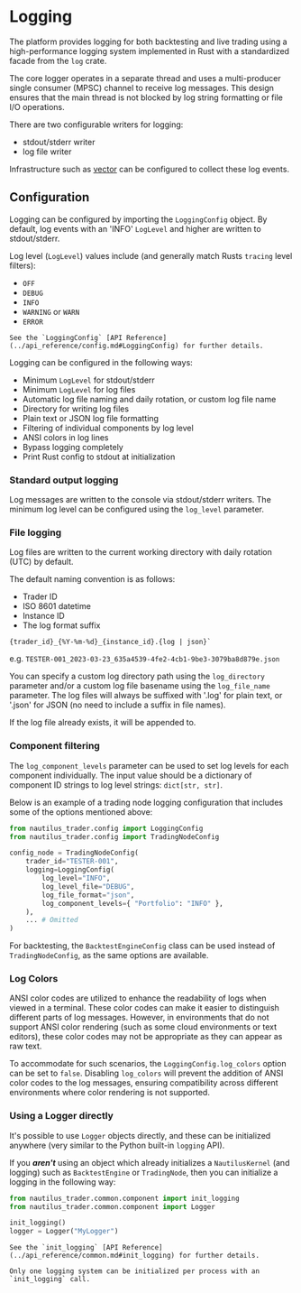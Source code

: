 # Logging

The platform provides logging for both backtesting and live trading using a high-performance logging system implemented in Rust
with a standardized facade from the `log` crate.

The core logger operates in a separate thread and uses a multi-producer single consumer (MPSC) channel to receive log messages.
This design ensures that the main thread is not blocked by log string formatting or file I/O operations.

There are two configurable writers for logging:
- stdout/stderr writer
- log file writer

Infrastructure such as [vector](https://github.com/vectordotdev/vector) can be configured to collect these log events.

## Configuration

Logging can be configured by importing the `LoggingConfig` object.
By default, log events with an 'INFO' `LogLevel` and higher are written to stdout/stderr.

Log level (`LogLevel`) values include (and generally match Rusts `tracing` level filters):
- `OFF`
- `DEBUG`
- `INFO`
- `WARNING` or `WARN`
- `ERROR`

```{note}
See the `LoggingConfig` [API Reference](../api_reference/config.md#LoggingConfig) for further details.
```

Logging can be configured in the following ways:
- Minimum `LogLevel` for stdout/stderr
- Minimum `LogLevel` for log files
- Automatic log file naming and daily rotation, or custom log file name
- Directory for writing log files
- Plain text or JSON log file formatting
- Filtering of individual components by log level
- ANSI colors in log lines
- Bypass logging completely
- Print Rust config to stdout at initialization

### Standard output logging
Log messages are written to the console via stdout/stderr writers. The minimum log level can be configured using the `log_level` parameter.

### File logging

Log files are written to the current working directory with daily rotation (UTC) by default. 

The default naming convention is as follows:
- Trader ID
- ISO 8601 datetime
- Instance ID
- The log format suffix

```
{trader_id}_{%Y-%m-%d}_{instance_id}.{log | json}`
```

e.g. `TESTER-001_2023-03-23_635a4539-4fe2-4cb1-9be3-3079ba8d879e.json`

You can specify a custom log directory path using the `log_directory` parameter and/or a custom log file basename using the `log_file_name` parameter. 
The log files will always be suffixed with '.log' for plain text, or '.json' for JSON (no need to include a suffix in file names).

If the log file already exists, it will be appended to.

### Component filtering

The `log_component_levels` parameter can be used to set log levels for each component individually.
The input value should be a dictionary of component ID strings to log level strings: `dict[str, str]`.

Below is an example of a trading node logging configuration that includes some of the options mentioned above:

```python
from nautilus_trader.config import LoggingConfig
from nautilus_trader.config import TradingNodeConfig

config_node = TradingNodeConfig(
    trader_id="TESTER-001",
    logging=LoggingConfig(
        log_level="INFO",
        log_level_file="DEBUG",
        log_file_format="json",
        log_component_levels={ "Portfolio": "INFO" },
    ),
    ... # Omitted
)
```

For backtesting, the `BacktestEngineConfig` class can be used instead of `TradingNodeConfig`, as the same options are available.

### Log Colors

ANSI color codes are utilized to enhance the readability of logs when viewed in a terminal.
These color codes can make it easier to distinguish different parts of log messages.
However, in environments that do not support ANSI color rendering (such as some cloud environments or text editors),
these color codes may not be appropriate as they can appear as raw text.

To accommodate for such scenarios, the `LoggingConfig.log_colors` option can be set to `false`.
Disabling `log_colors` will prevent the addition of ANSI color codes to the log messages, ensuring
compatibility across different environments where color rendering is not supported.

### Using a Logger directly

It's possible to use `Logger` objects directly, and these can be initialized anywhere (very similar to the Python built-in `logging` API).

If you ***aren't*** using an object which already initializes a `NautilusKernel` (and logging) such as `BacktestEngine` or `TradingNode`, 
then you can initialize a logging in the following way:
```python
from nautilus_trader.common.component import init_logging
from nautilus_trader.common.component import Logger

init_logging()
logger = Logger("MyLogger")
```

```{note}
See the `init_logging` [API Reference](../api_reference/common.md#init_logging) for further details.
```

```{warning}
Only one logging system can be initialized per process with an `init_logging` call.
```
